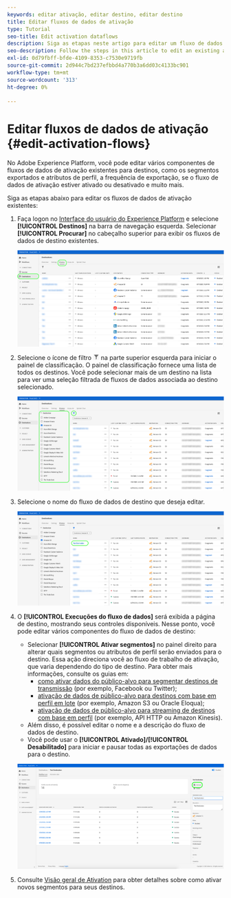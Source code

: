 ```yaml
---
keywords: editar ativação, editar destino, editar destino
title: Editar fluxos de dados de ativação
type: Tutorial
seo-title: Edit activation dataflows
description: Siga as etapas neste artigo para editar um fluxo de dados de ativação existente no Adobe Experience Platform.
seo-description: Follow the steps in this article to edit an existing activation dataflow in Adobe Experience Platform.
exl-id: 0d79fbff-bfde-4109-8353-c7530e9719fb
source-git-commit: 2d944c7bd237efbbd4a770b3a6dd03c4133bc901
workflow-type: tm+mt
source-wordcount: '313'
ht-degree: 0%

---
```


# Editar fluxos de dados de ativação {#edit-activation-flows}

No Adobe Experience Platform, você pode editar vários componentes de fluxos de dados de ativação existentes para destinos, como os segmentos exportados e atributos de perfil, a frequência de exportação, se o fluxo de dados de ativação estiver ativado ou desativado e muito mais.

Siga as etapas abaixo para editar os fluxos de dados de ativação existentes:

1. Faça logon no [Interface do usuário do Experience Platform](https://platform.adobe.com/) e selecione **[!UICONTROL Destinos]** na barra de navegação esquerda. Selecionar **[!UICONTROL Procurar]** no cabeçalho superior para exibir os fluxos de dados de destino existentes.

   ![Procurar destinos](../assets/ui/edit-activation/browse-destinations.png)

2. Selecione o ícone de filtro ![Ícone Filtro](../assets/ui/edit-activation/filter.png) na parte superior esquerda para iniciar o painel de classificação. O painel de classificação fornece uma lista de todos os destinos. Você pode selecionar mais de um destino na lista para ver uma seleção filtrada de fluxos de dados associada ao destino selecionado.

   ![Filtrar destinos](../assets/ui/edit-activation/filter-destinations.png)

3. Selecione o nome do fluxo de dados de destino que deseja editar.

   ![Selecionar destino](../assets/ui/edit-activation/destination-select.png)

4. O **[!UICONTROL Execuções do fluxo de dados]** será exibida a página de destino, mostrando seus controles disponíveis. Nesse ponto, você pode editar vários componentes do fluxo de dados de destino:

   * Selecionar **[!UICONTROL Ativar segmentos]** no painel direito para alterar quais segmentos ou atributos de perfil serão enviados para o destino. Essa ação direciona você ao fluxo de trabalho de ativação, que varia dependendo do tipo de destino. Para obter mais informações, consulte os guias em:
      * [como ativar dados do público-alvo para segmentar destinos de transmissão](./activate-segment-streaming-destinations.md) (por exemplo, Facebook ou Twitter);
      * [ativação de dados de público-alvo para destinos com base em perfil em lote](./activate-batch-profile-destinations.md) (por exemplo, Amazon S3 ou Oracle Eloqua);
      * [ativação de dados de público-alvo para streaming de destinos com base em perfil](./activate-streaming-profile-destinations.md) (por exemplo, API HTTP ou Amazon Kinesis).
   * Além disso, é possível editar o nome e a descrição do fluxo de dados de destino.
   * Você pode usar o **[!UICONTROL Ativado]/[!UICONTROL Desabilitado]** para iniciar e pausar todas as exportações de dados para o destino.

   ![Detalhes do destino](../assets/ui/edit-activation/destination-details.png)

5. Consulte [Visão geral de Ativation](activation-overview.md) para obter detalhes sobre como ativar novos segmentos para seus destinos.
